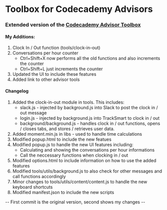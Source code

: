 # Toolbox for Codecademy Advisors #


### Extended version of the [Codecademy Advisor Toolbox](https://bitbucket.org/walom8868/codecademy-advisortoolbox) ###

#### My Additions: ####

1. Clock In / Out function (tools/clock-in-out) 
2. Conversations per hour counter
	* Ctrl+Shift+X now performs all the old functions and also increments the counter
	* Ctrl+Shift+L just increments the counter
3. Updated the UI to include these features
4. Added link to other advisor tools

#### Changelog ####

1. Added the clock-in-out module in tools. This includes:
	* slack.js - injected by background.js into Slack to post the clock in / out message
	* login.js - injected by background.js into TrackSmart to clock in / out
	* background/background.js - handles clock in / out functions, opens / closes tabs, and stores / retrieves user data.
2. Added moment.min.js in libs - used to handle time calculations
3. Modified popup.html to include the new featues
4. Modified popup.js to handle the new UI features including:
	* Calculating and showing the conversations per hour informations
	* Call the neccessary functions when clocking in / out
5. Modified options.html to include information on how to use the added features
6. Modified tools/utils/background.js to also check for other messages and call functions accordingly
7. Minor changes to tools/utils/content/content.js to handle the new keyboard shortcuts
8. Modified manifest.json to include the new scripts

-- First commit is the original version, second shows my changes --